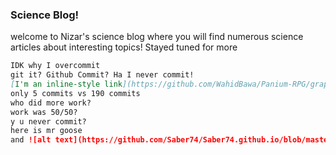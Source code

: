 ### Science Blog!

welcome to Nizar's science blog where you will find numerous science articles about interesting topics! Stayed tuned for more
```markdown
IDK why I overcommit
git it? Github Commit? Ha I never commit!
[I'm an inline-style link](https://github.com/WahidBawa/Panium-RPG/graphs/contributors)
only 5 commits vs 190 commits
who did more work?
work was 50/50?
y u never commit?
here is mr goose
and ![alt text](https://github.com/Saber74/Saber74.github.io/blob/master/273333_d6a864d4edbe6ffe035f627d270c3f54cc6c5116.jpg_facebook.jpg "Mr goose")
```
